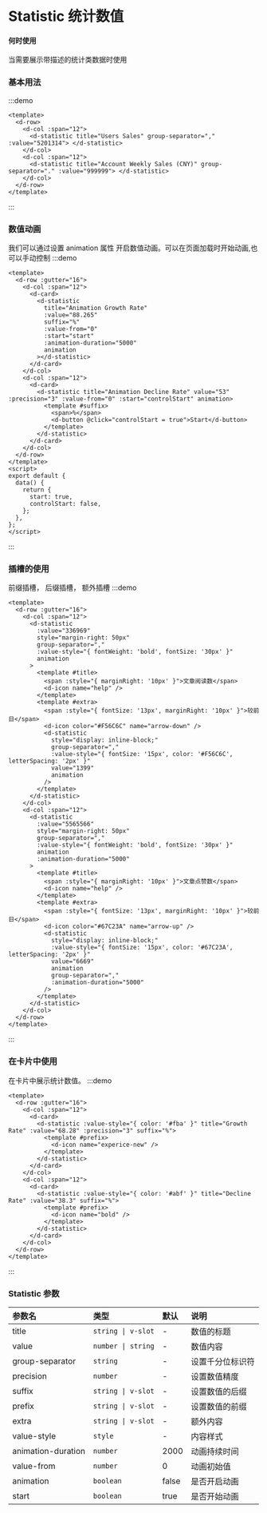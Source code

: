 # Statistic 统计数值

#### 何时使用

当需要展示带描述的统计类数据时使用

### 基本用法

:::demo

```vue
<template>
  <d-row>
    <d-col :span="12">
      <d-statistic title="Users Sales" group-separator="," :value="5201314"> </d-statistic>
    </d-col>
    <d-col :span="12">
      <d-statistic title="Account Weekly Sales (CNY)" group-separator="." :value="999999"> </d-statistic>
    </d-col>
  </d-row>
</template>
```

:::

### 数值动画

我们可以通过设置 animation 属性 开启数值动画。可以在页面加载时开始动画,也可以手动控制
:::demo

```vue
<template>
  <d-row :gutter="16">
    <d-col :span="12">
      <d-card>
        <d-statistic
          title="Animation Growth Rate"
          :value="88.265"
          suffix="%"
          :value-from="0"
          :start="start"
          :animation-duration="5000"
          animation
        ></d-statistic>
      </d-card>
    </d-col>
    <d-col :span="12">
      <d-card>
        <d-statistic title="Animation Decline Rate" value="53" :precision="3" :value-from="0" :start="controlStart" animation>
          <template #suffix>
            <span>%</span>
            <d-button @click="controlStart = true">Start</d-button>
          </template>
        </d-statistic>
      </d-card>
    </d-col>
  </d-row>
</template>
<script>
export default {
  data() {
    return {
      start: true,
      controlStart: false,
    };
  },
};
</script>
```

:::

### 插槽的使用

前缀插槽， 后缀插槽， 额外插槽
:::demo

```vue
<template>
  <d-row :gutter="16">
    <d-col :span="12">
      <d-statistic
        :value="336969"
        style="margin-right: 50px"
        group-separator=","
        :value-style="{ fontWeight: 'bold', fontSize: '30px' }"
        animation
      >
        <template #title>
          <span :style="{ marginRight: '10px' }">文章阅读数</span>
          <d-icon name="help" />
        </template>
        <template #extra>
          <span :style="{ fontSize: '13px', marginRight: '10px' }">较前日</span>
          <d-icon color="#F56C6C" name="arrow-down" />
          <d-statistic
            style="display: inline-block;"
            group-separator=","
            :value-style="{ fontSize: '15px', color: '#F56C6C', letterSpacing: '2px' }"
            value="1399"
            animation
          />
        </template>
      </d-statistic>
    </d-col>
    <d-col :span="12">
      <d-statistic
        :value="5565566"
        style="margin-right: 50px"
        group-separator=","
        :value-style="{ fontWeight: 'bold', fontSize: '30px' }"
        animation
        :animation-duration="5000"
      >
        <template #title>
          <span :style="{ marginRight: '10px' }">文章点赞数</span>
          <d-icon name="help" />
        </template>
        <template #extra>
          <span :style="{ fontSize: '13px', marginRight: '10px' }">较前日</span>
          <d-icon color="#67C23A" name="arrow-up" />
          <d-statistic
            style="display: inline-block;"
            :value-style="{ fontSize: '15px', color: '#67C23A', letterSpacing: '2px' }"
            value="6669"
            animation
            group-separator=","
            :animation-duration="5000"
          />
        </template>
      </d-statistic>
    </d-col>
  </d-row>
</template>
```

:::

### 在卡片中使用

在卡片中展示统计数值。
:::demo

```vue
<template>
  <d-row :gutter="16">
    <d-col :span="12">
      <d-card>
        <d-statistic :value-style="{ color: '#fba' }" title="Growth Rate" :value="68.28" :precision="3" suffix="%">
          <template #prefix>
            <d-icon name="experice-new" />
          </template>
        </d-statistic>
      </d-card>
    </d-col>
    <d-col :span="12">
      <d-card>
        <d-statistic :value-style="{ color: '#abf' }" title="Decline Rate" :value="38.3" suffix="%">
          <template #prefix>
            <d-icon name="bold" />
          </template>
        </d-statistic>
      </d-card>
    </d-col>
  </d-row>
</template>
```

:::

### Statistic 参数

| 参数名             | 类型               | 默认  | 说明             |
| :----------------- | :----------------- | :---- | :--------------- |
| title              | `string \| v-slot` | -     | 数值的标题       |
| value              | `number \| string` | -     | 数值内容         |
| group-separator    | `string`           | -     | 设置千分位标识符 |
| precision          | `number`           | -     | 设置数值精度     |
| suffix             | `string \| v-slot` | -     | 设置数值的后缀   |
| prefix             | `string \| v-slot` | -     | 设置数值的前缀   |
| extra              | `string \| v-slot` | -     | 额外内容         |
| value-style        | `style`            | -     | 内容样式         |
| animation-duration | `number`           | 2000  | 动画持续时间     |
| value-from         | `number`           | 0     | 动画初始值       |
| animation          | `boolean`          | false | 是否开启动画     |
| start              | `boolean`          | true  | 是否开始动画     |

